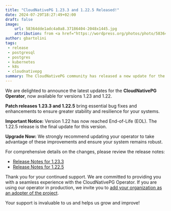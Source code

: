 ```yaml
---
title: "CloudNativePG 1.23.3 and 1.22.5 Released!"
date: 2024-07-29T18:27:49+02:00
draft: false
image:
    url: 58364dde1adc4a0a8.37186404-2048x1445.jpg
    attribution: from <a href="https://wordpress.org/photos/photo/58364dde1a/">Saurabh</a>
author: gbartolini
tags:
 - release
 - postgresql
 - postgres
 - kubernetes
 - k8s
 - cloudnativepg
summary: The CloudNativePG community has released a new update for the supported 1.23 and 1.22 versions of the CloudNativePG operator. Version 1.22 has reached End-of-Life (EOL).
---
```

We are delighted to announce the latest updates for the **CloudNativePG
Operator**, now available for versions 1.23 and 1.22.

**Patch releases 1.23.3 and 1.22.5** bring essential bug fixes and enhancements
to ensure greater stability and resilience for your systems.

**Important Notice:** Version 1.22 has now reached End-of-Life (EOL). The
1.22.5 release is the final update for this version.

**Upgrade Now:** We strongly recommend updating your operator to take advantage
of these improvements and ensure your system remains robust.

For comprehensive details on the changes, please review the release notes:
- [Release Notes for 1.23.3](https://cloudnative-pg.io/documentation/1.23/release_notes/v1.23/)
- [Release Notes for 1.22.5](https://cloudnative-pg.io/documentation/1.22/release_notes/v1.22/)

Thank you for your continued support. We are committed to providing you with a
seamless experience with the CloudNativePG Operator. If you are using our
operator in production, we invite you to
[add your organization as an adopter of the project](https://github.com/cloudnative-pg/cloudnative-pg/blob/main/ADOPTERS.md).

Your support is invaluable to us and helps us grow and improve!

<!--
# About CloudNativePG

[CloudNativePG](https://cloudnative-pg.io) stands as a groundbreaking
open-source Kubernetes Operator designed explicitly for PostgreSQL workloads.
Seamlessly orchestrating the entire life cycle of a PostgreSQL cluster,
CloudNativePG takes charge from bootstrapping and configuration to ensuring
high availability, connection routing, and comprehensive backup and disaster
recovery mechanisms.
Leveraging PostgreSQL's native streaming replication, CloudNativePG efficiently
distributes data across pods, nodes, and zones, using standard Kubernetes
patterns. This enables seamless scaling of replicas in a Kubernetes-native
manner, with the operator autonomously and safely reconfiguring replication as
needed.
Originally conceived and supported by [EDB](https://www.enterprisedb.com/),
CloudNativePG represents a paradigm shift in managing PostgreSQL workloads
within Kubernetes environments.

-->
<!--
Tweet
Excited to announce the release of #CloudNativePG versions 1.23.3 and 1.22.5! 🚀

Update now for better stability and resilience. Check out the enhancements and changes!

Learn more: https://cloudnative-pg.io/blog/cloudnative-pg-1-23.3-released/!

#PostgreSQL #operator #Kubernetes #databases #postgres

--->
